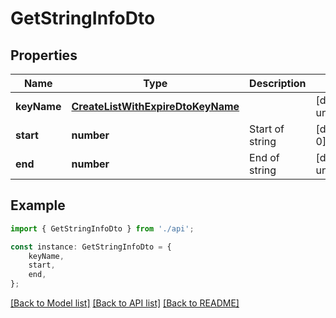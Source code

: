 # GetStringInfoDto


## Properties

Name | Type | Description | Notes
------------ | ------------- | ------------- | -------------
**keyName** | [**CreateListWithExpireDtoKeyName**](CreateListWithExpireDtoKeyName.md) |  | [default to undefined]
**start** | **number** | Start of string | [default to 0]
**end** | **number** | End of string | [default to undefined]

## Example

```typescript
import { GetStringInfoDto } from './api';

const instance: GetStringInfoDto = {
    keyName,
    start,
    end,
};
```

[[Back to Model list]](../README.md#documentation-for-models) [[Back to API list]](../README.md#documentation-for-api-endpoints) [[Back to README]](../README.md)

